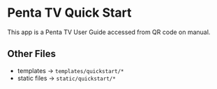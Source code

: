 Penta TV Quick Start
====================

This app is a Penta TV User Guide
accessed from QR code on manual.

Other Files
-----------

- templates -> `templates/quickstart/*`
- static files -> `static/quickstart/*`
